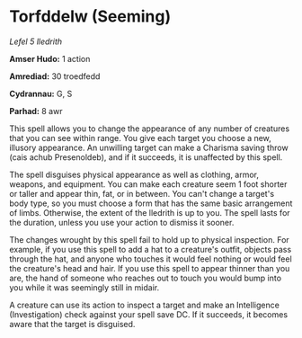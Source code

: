 # Torfddelw (Seeming)

*Lefel 5 lledrith*

**Amser Hudo:** 1 action

**Amrediad:** 30 troedfedd

**Cydrannau:** G, S

**Parhad:** 8 awr

This spell allows you to change the appearance of any number of creatures that you can see within range. You give each target you choose a new, illusory appearance. An unwilling target can make a Charisma saving throw (cais achub Presenoldeb), and if it succeeds, it is unaffected by this spell.

The spell disguises physical appearance as well as clothing, armor, weapons, and equipment. You can make each creature seem 1 foot shorter or taller and appear thin, fat, or in between. You can't change a target's body type, so you must choose a form that has the same basic arrangement of limbs. Otherwise, the extent of the lledrith is up to you. The spell lasts for the duration, unless you use your action to dismiss it sooner.

The changes wrought by this spell fail to hold up to physical inspection. For example, if you use this spell to add a hat to a creature's outfit, objects pass through the hat, and anyone who touches it would feel nothing or would feel the creature's head and hair. If you use this spell to appear thinner than you are, the hand of someone who reaches out to touch you would bump into you while it was seemingly still in midair.

A creature can use its action to inspect a target and make an Intelligence (Investigation) check against your spell save DC. If it succeeds, it becomes aware that the target is disguised.
